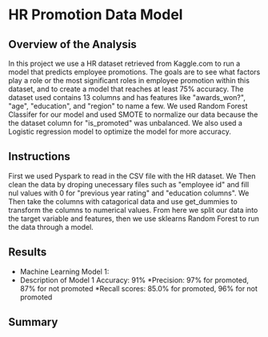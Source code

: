 # HR Promotion Data Model


## Overview of the Analysis
  In this project we use a HR dataset retrieved from Kaggle.com to run a model that predicts employee promotions.  The goals are to see what factors play a role or the most significant roles in employee promotion within this dataset, and to create a model that reaches at least 75% accuracy.  The dataset used contains 13 columns and has features like "awards_won?", "age", "education", and "region" to name a few.  We used Random Forest Classifer for our model and used SMOTE to normalize our data because the the dataset column for "is_promoted" was unbalanced.  We also used a Logistic regression model to optimize the model for more accuracy.
## Instructions

  First we used Pyspark to read in the CSV file with the HR dataset. We Then clean the data by droping unecessary files such as "employee id" and fill nul values with 0 for "previous year rating" and "education columns".  We Then take the columns with catagorical data and use get_dummies to transform the columns to numerical values. From here we split our data into the target variable and features, then we use sklearns Random Forest to run the data through a model.
## Results
* Machine Learning Model 1:
 * Description of Model 1 Accuracy: 91%
 *Precision: 97% for promoted, 87% for not promoted
 *Recall scores: 85.0% for promoted, 96% for not promoted


## Summary


